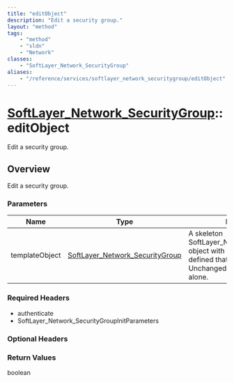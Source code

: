 ```yaml
---
title: "editObject"
description: "Edit a security group."
layout: "method"
tags:
    - "method"
    - "sldn"
    - "Network"
classes:
    - "SoftLayer_Network_SecurityGroup"
aliases:
    - "/reference/services/softlayer_network_securitygroup/editObject"
---
```

# [SoftLayer_Network_SecurityGroup](/reference/services/SoftLayer_Network_SecurityGroup)::editObject

Edit a security group.


## Overview 
Edit a security group.

### Parameters 
|Name | Type | Description |
| --- | --- | --- |
|templateObject| <a href='/reference/datatypes/SoftLayer_Network_SecurityGroup'>SoftLayer_Network_SecurityGroup </a>| A skeleton SoftLayer_Network_SecurityGroup object with only the properties defined that you wish to change. Unchanged properties are left alone.|


### Required Headers
* authenticate
* SoftLayer_Network_SecurityGroupInitParameters

### Optional Headers

### Return Values
boolean

